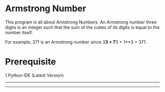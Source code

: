 # Armstrong Number

This program is all about Armstrong Numbers.
An Armstrong number  three digits is an integer 
such that the sum of the cubes of its digits is equal to the number itself.

For example, 371 is an Armstrong number since 3**3 + 7**3 + 1**3 = 371.

# Prerequisite

1.Python IDE (Latest Version)

---
---